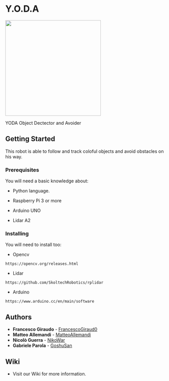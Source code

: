# Y.O.D.A  
<p align="left">
  <img src="https://github.com/FrancescoGiraud0/Yoda/blob/master/Wiki/img/Logo.png" width="300" title="">
</p>

YODA Object Dectector and Avoider

## Getting Started

This robot is able to follow and track coloful objects and avoid obstacles on his way.

### Prerequisites

You will need a basic knowledge about:

* Python language.

* Raspberry Pi 3 or more

* Arduino UNO

* Lidar A2

### Installing

You will need to install too:

* Opencv 

```
https://opencv.org/releases.html
```

* Lidar 

```
https://github.com/SkoltechRobotics/rplidar
```

* Arduino 

```
https://www.arduino.cc/en/main/software
```

## Authors

* **Francesco Giraudo** - [FrancescoGiraud0](https://github.com/FrancescoGiraud0)
* **Matteo Allemandi** - [MatteoAllemandi](https://github.com/MatteoAllemandi)
* **Nicolò Guerra** - [NikoWar](https://github.com/NikoWar)
* **Gabriele Parola** - [GoshuSan](https://github.com/GoshuSan)

## Wiki

* Visit our Wiki for more information.

